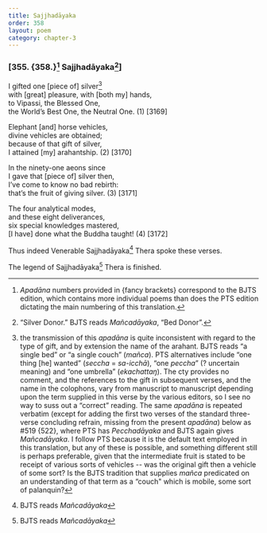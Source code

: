 ```yaml
---
title: Sajjhadāyaka
order: 358
layout: poem
category: chapter-3
---
```


### \[355. {358.}[^1] Sajjhadāyaka[^2]\]

I gifted one \[piece of\] silver[^3]  
with \[great\] pleasure, with \[both my\] hands,  
to Vipassi, the Blessed One,  
the World’s Best One, the Neutral One. (1) \[3169\]

Elephant \[and\] horse vehicles,  
divine vehicles are obtained;  
because of that gift of silver,  
I attained \[my\] arahantship. (2) \[3170\]

In the ninety-one aeons since  
I gave that \[piece of\] silver then,  
I’ve come to know no bad rebirth:  
that’s the fruit of giving silver. (3) \[3171\]

The four analytical modes,  
and these eight deliverances,  
six special knowledges mastered,  
\[I have\] done what the Buddha taught! (4) \[3172\]

Thus indeed Venerable Sajjhadāyaka[^4] Thera spoke these verses.

The legend of Sajjhadāyaka[^5] Thera is finished.

[^1]: *Apadāna* numbers provided in {fancy brackets} correspond to the BJTS edition, which contains more individual poems than does the PTS edition dictating the main numbering of this translation.

[^2]: “Silver Donor.” BJTS reads *Mañcadāyaka*, “Bed Donor”.

[^3]: the transmission of this *apadāna* is quite inconsistent with regard to the type of gift, and by extension the name of the arahant. BJTS reads “a single bed” or “a single couch” (*mañca*). PTS alternatives include “one thing \[he\] wanted” (*seccha* = *sa-icchā*), “one *peccha*” (? uncertain meaning) and “one umbrella” (*ekachattaŋ*). The cty provides no comment, and the references to the gift in subsequent verses, and the name in the colophons, vary from manuscript to manuscript depending upon the term supplied in this verse by the various editors, so I see no way to suss out a “correct” reading. The same *apadāna* is repeated verbatim (except for adding the first two verses of the standard three-verse concluding refrain, missing from the present *apadāna*) below as \#519 {522}, where PTS has *Pecchadāyaka* and BJTS again gives *Mañcadāyaka*. I follow PTS because it is the default text employed in this translation, but any of these is possible, and something different still is perhaps preferable, given that the intermediate fruit is stated to be receipt of various sorts of vehicles -- was the original gift then a vehicle of some sort? Is the BJTS tradition that supplies *mañca* predicated on an understanding of that term as a “couch" which is mobile, some sort of palanquin?

[^4]: BJTS reads *Mañcadāyaka*

[^5]: BJTS reads *Mañcadāyaka*
